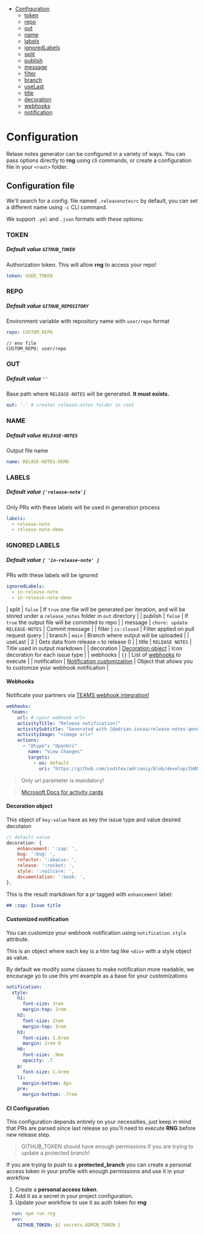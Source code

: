 - [Configuration](configuraion)
  - [token](#token)
  - [repo](#repo)
  - [out](#out)
  - [name](#name)
  - [labels](#labels)
  - [ignoredLabels](#ignoredLabels)
  - [split](#split)
  - [publish](#publish)
  - [message](#message)
  - [filter](#filter)
  - [branch](#branch)
  - [useLast](#useLast)
  - [title](#title)
  - [decoration](#decoration)
  - [webhooks](#webhooks)
  - [notification](#notification)
# Configuration

Relase notes generator can be configured in a variety of ways. You can pass options directly to **rng** using cli commands, or create a configuration file in your `<root>` folder.

## Configuration file

We'll search for a config. file named `.releasenotesrc` by default, you can set a different name using `-c` CLI command.

We support `.yml` and `.json` formats with these options:


### TOKEN
##### Default value `GITHUB_TOKEN`

Authorization token. This will allow **rng** to access your repo! 

```yml
token: USER_TOKEN
```

### REPO
##### Default value `GITHUB_REPOSITORY`

Environment variable with repository name with `user/repo` format 

```yml
repo: CUSTOM_REPO
```

```
// env file
CUSTOM_REPO: user/repo
```


### OUT
##### Default value `''`

Base path where `RELEASE-NOTES` will be generated. **It must exists.**

```yml
out: '.' # creates release-notes folder in root
```

### NAME
##### Default value `RELEASE-NOTES`

Output file name

```yml
name: RELASE-NOTES-DEMO
```

### LABELS
##### Default value `['release-note']`

Only PRs with these labels will be used in generation process 

```yml
labels:
  - release-note
  - release-note-demo
```

### IGNORED LABELS
##### Default value `[ 'in-release-note' ]`

PRs with these labels will be ignored 

```yml
ignoredLabels:
  - in-release-note
  - in-release-note-demo
```


| split | `false` | If `true` one file will be generated per iteration, and will be stored under a `release_notes` folder in `out` directory |
| publish | `false` | If `true` the output file will be commited to repo |
| message | `chore: update RELEASE-NOTES` | Commit message |
| filter | `is:closed` | Filter applied on pull request query |
| branch | `main` | Branch where output will be uploaded |
| useLast | 2 | Gets data from release `n` to release 0 |
| title | `RELEASE NOTES` | Title used in output markdown |
| decoration | [Decoration object](#decoration-object) | Icon decoration for each issue type |
| webhooks | `{}` | List of [webhooks](#webhooks) to execute |
| notification | [Notification customization](#customized-notification) | Object that allows you to customize your webhook notification |


#### Webhooks

Notificate your partners via [TEAMS webhook integration!](https://docs.microsoft.com/es-es/microsoftteams/platform/webhooks-and-connectors/how-to/add-incoming-webhook)

```yml
webhooks:
  teams:
    url: # <your webhook url>
    activityTitle: "Release notification!"
    activitySubtitle: "Generated with [@adrian.insua/release-notes-generator](https://github.com/adrianiy/release-notes-generator)"
    activityImage: "<image url>"
    actions:
      - "@type": "OpenUri"
        name: "View Changes"
        targets:
          - os: default
            uri: "https://github.com/inditex/adrianiy/blob/develop/CHANGELOG.md"
```

> Only url parameter is mandatory!

> [Microsoft Docs for activity cards](https://docs.microsoft.com/es-es/microsoftteams/platform/task-modules-and-cards/cards/cards-format?tabs=adaptive-md%2Cconnector-html#format-cards-with-html)


#### Decoration object 

This object of `key:value` have as key the issue type and value desired decotaion

```js
// default value
decoration: {
	enhancement: ':zap: ',
	bug: ':bug: ',
	refactor: ':abacus: ',
	release: ':rocket: ',
	style: ':nailcare: ',
	documentation: ':book: ',
},
```

This is the result markdown for a pr tagged with `enhancement` label:

```markdown
## :zap: Issue title
```

#### Customized notification

You can customize your webhook notification using `notification.style` attribute.

This is an object where each key is a htm tag like `<div>` with a style object as value.

By default we modify some classes to make notification more readable, we encourage yo to use this yml example as a base for your customizations

```yml
notification:
  style:
    h1:
      font-size: 3rem
      margin-top: 2rem
    h2:
      font-size: 2rem
      margin-top: 3rem 
    h3:
      font-size: 1.8rem
      margin: 2rem 0
    h6:
      font-size: .9em
      opacity: .7
    p:
      font-size: 1.4rem
    li:
      margin-bottom: 8px
    pre: 
      margin-bottom: .7rem
```

#### CI Configuration

This configuration depends entirely on your necessities, just keep in mind that PRs are parsed since last release so you'll need to execute **RNG** before new release step.

> GITHUB_TOKEN should have enough permissions if you are trying to update a protected branch!

If you are trying to push to a **protected_branch** you can create a personal access token in your profile with enough permissions and use it in your workflow

1. Create a **personal access token**.
2. Add it as a secret in your project configuration.
3. Update your workflow to use it as auth token for **rng**

```yml
  run: npm run rng
  env:
    GITHUB_TOKEN: ${ secrets.ADMIN_TOKEN }
```

